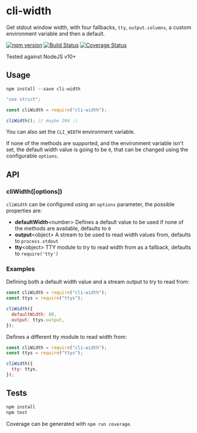 # cli-width

Get stdout window width, with four fallbacks, `tty`, `output.columns`, a custom environment variable and then a default.

[![npm version](https://badge.fury.io/js/cli-width.svg)](http://badge.fury.io/js/cli-width)
[![Build Status](https://travis-ci.org/knownasilya/cli-width.svg)](https://travis-ci.org/knownasilya/cli-width)
[![Coverage Status](https://coveralls.io/repos/knownasilya/cli-width/badge.svg?branch=master&service=github)](https://coveralls.io/github/knownasilya/cli-width?branch=master)

Tested against NodeJS v10+

## Usage

```
npm install --save cli-width
```

```js
"use strict";

const cliWidth = require("cli-width");

cliWidth(); // maybe 204 :)
```

You can also set the `CLI_WIDTH` environment variable.

If none of the methods are supported, and the environment variable isn't set,
the default width value is going to be `0`, that can be changed using the configurable `options`.

## API

### cliWidth([options])

`cliWidth` can be configured using an `options` parameter, the possible properties are:

- **defaultWidth**\<number\> Defines a default value to be used if none of the methods are available, defaults to `0`
- **output**\<object\> A stream to be used to read width values from, defaults to `process.stdout`
- **tty**\<object\> TTY module to try to read width from as a fallback, defaults to `require('tty')`

### Examples

Defining both a default width value and a stream output to try to read from:

```js
const cliWidth = require("cli-width");
const ttys = require("ttys");

cliWidth({
  defaultWidth: 80,
  output: ttys.output,
});
```

Defines a different tty module to read width from:

```js
const cliWidth = require("cli-width");
const ttys = require("ttys");

cliWidth({
  tty: ttys,
});
```

## Tests

```bash
npm install
npm test
```

Coverage can be generated with `npm run coverage`.

